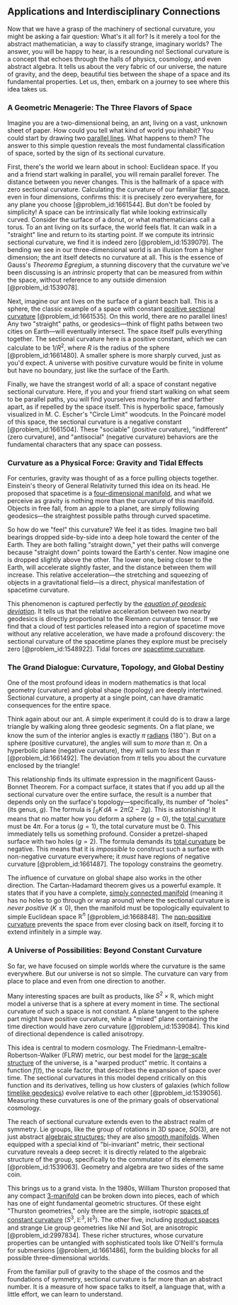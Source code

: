 ## Applications and Interdisciplinary Connections

Now that we have a grasp of the machinery of sectional curvature, you might be asking a fair question: What's it all for? Is it merely a tool for the abstract mathematician, a way to classify strange, imaginary worlds? The answer, you will be happy to hear, is a resounding no! Sectional curvature is a concept that echoes through the halls of physics, cosmology, and even abstract algebra. It tells us about the very fabric of our universe, the nature of gravity, and the deep, beautiful ties between the shape of a space and its fundamental properties. Let us, then, embark on a journey to see where this idea takes us.

### A Geometric Menagerie: The Three Flavors of Space

Imagine you are a two-dimensional being, an ant, living on a vast, unknown sheet of paper. How could you tell what kind of world you inhabit? You could start by drawing two [parallel lines](@article_id:168513). What happens to them? The answer to this simple question reveals the most fundamental classification of space, sorted by the sign of its sectional curvature.

First, there's the world we learn about in school: Euclidean space. If you and a friend start walking in parallel, you will remain parallel forever. The distance between you never changes. This is the hallmark of a space with zero sectional curvature. Calculating the curvature of our familiar [flat space](@article_id:204124), even in four dimensions, confirms this: it is precisely zero everywhere, for any plane you choose [@problem_id:1661544]. But don't be fooled by simplicity! A space can be intrinsically flat while looking extrinsically curved. Consider the surface of a donut, or what mathematicians call a torus. To an ant living on its surface, the world feels flat. It can walk in a "straight" line and return to its starting point. If we compute its intrinsic sectional curvature, we find it is indeed zero [@problem_id:1539079]. The bending we see in our three-dimensional world is an illusion from a higher dimension; the ant itself detects no curvature at all. This is the essence of Gauss's *Theorema Egregium*, a stunning discovery that the curvature we've been discussing is an *intrinsic* property that can be measured from *within* the space, without reference to any outside dimension [@problem_id:1539078].

Next, imagine our ant lives on the surface of a giant beach ball. This is a sphere, the classic example of a space with constant [positive sectional curvature](@article_id:193038) [@problem_id:1661535]. On this world, there are no parallel lines! Any two "straight" paths, or geodesics—think of flight paths between two cities on Earth—will eventually intersect. The space itself pulls everything together. The sectional curvature here is a positive constant, which we can calculate to be $1/R^2$, where $R$ is the radius of the sphere [@problem_id:1661480]. A smaller sphere is more sharply curved, just as you'd expect. A universe with positive curvature would be finite in volume but have no boundary, just like the surface of the Earth.

Finally, we have the strangest world of all: a space of constant negative sectional curvature. Here, if you and your friend start walking on what seem to be parallel paths, you will find yourselves moving farther and farther apart, as if repelled by the space itself. This is hyperbolic space, famously visualized in M. C. Escher's "Circle Limit" woodcuts. In the Poincaré model of this space, the sectional curvature is a negative constant [@problem_id:1661504]. These "sociable" (positive curvature), "indifferent" (zero curvature), and "antisocial" (negative curvature) behaviors are the fundamental characters that any space can possess.

### Curvature as a Physical Force: Gravity and Tidal Effects

For centuries, gravity was thought of as a force pulling objects together. Einstein's theory of General Relativity turned this idea on its head. He proposed that spacetime is a [four-dimensional manifold](@article_id:274457), and what we perceive as gravity is nothing more than the curvature of this manifold. Objects in free fall, from an apple to a planet, are simply following geodesics—the straightest possible paths through curved spacetime.

So how do we "feel" this curvature? We feel it as tides. Imagine two ball bearings dropped side-by-side into a deep hole toward the center of the Earth. They are both falling "straight down," yet their paths will converge because "straight down" points toward the Earth's center. Now imagine one is dropped slightly above the other. The lower one, being closer to the Earth, will accelerate slightly faster, and the distance between them will increase. This relative acceleration—the stretching and squeezing of objects in a gravitational field—is a direct, physical manifestation of spacetime curvature.

This phenomenon is captured perfectly by the *[equation of geodesic deviation](@article_id:160777)*. It tells us that the relative acceleration between two nearby geodesics is directly proportional to the Riemann curvature tensor. If we find that a cloud of test particles released into a region of spacetime move without any relative acceleration, we have made a profound discovery: the sectional curvature of the spacetime planes they explore must be precisely zero [@problem_id:1548922]. Tidal forces *are* [spacetime curvature](@article_id:160597).

### The Grand Dialogue: Curvature, Topology, and Global Destiny

One of the most profound ideas in modern mathematics is that local geometry (curvature) and global shape (topology) are deeply intertwined. Sectional curvature, a property at a single point, can have dramatic consequences for the entire space.

Think again about our ant. A simple experiment it could do is to draw a large triangle by walking along three geodesic segments. On a flat plane, we know the sum of the interior angles is exactly $\pi$ [radians](@article_id:171199) ($180^\circ$). But on a sphere (positive curvature), the angles will sum to *more* than $\pi$. On a hyperbolic plane (negative curvature), they will sum to *less* than $\pi$ [@problem_id:1661492]. The deviation from $\pi$ tells you about the curvature enclosed by the triangle!

This relationship finds its ultimate expression in the magnificent Gauss-Bonnet Theorem. For a compact surface, it states that if you add up all the sectional curvature over the entire surface, the result is a number that depends only on the surface's topology—specifically, its number of "holes" (its genus, $g$). The formula is $\int_S K \, dA = 2\pi(2 - 2g)$. This is astonishing! It means that no matter how you deform a sphere ($g=0$), the [total curvature](@article_id:157111) must be $4\pi$. For a torus ($g=1$), the total curvature must be $0$. This immediately tells us something profound. Consider a pretzel-shaped surface with two holes ($g=2$). The formula demands its [total curvature](@article_id:157111) be negative. This means that it is *impossible* to construct such a surface with non-negative curvature everywhere; it *must* have regions of negative curvature [@problem_id:1661487]. The topology constrains the geometry.

The influence of curvature on global shape also works in the other direction. The Cartan-Hadamard theorem gives us a powerful example. It states that if you have a complete, [simply connected manifold](@article_id:184209) (meaning it has no holes to go through or wrap around) where the sectional curvature is *never positive* ($K \le 0$), then the manifold must be topologically equivalent to simple Euclidean space $\mathbb{R}^n$ [@problem_id:1668848]. The [non-positive curvature](@article_id:202947) prevents the space from ever closing back on itself, forcing it to extend infinitely in a simple way.

### A Universe of Possibilities: Beyond Constant Curvature

So far, we have focused on simple worlds where the curvature is the same everywhere. But our universe is not so simple. The curvature can vary from place to place and even from one direction to another.

Many interesting spaces are built as products, like $S^2 \times \mathbb{R}$, which might model a universe that is a sphere at every moment in time. The sectional curvature of such a space is not constant. A plane tangent to the sphere part might have positive curvature, while a "mixed" plane containing the time direction would have zero curvature [@problem_id:1539084]. This kind of directional dependence is called anisotropy.

This idea is central to modern cosmology. The Friedmann-Lemaître-Robertson-Walker (FLRW) metric, our best model for the [large-scale structure](@article_id:158496) of the universe, is a "warped product" metric. It contains a function $f(t)$, the scale factor, that describes the expansion of space over time. The sectional curvatures in this model depend critically on this function and its derivatives, telling us how clusters of galaxies (which follow [timelike geodesics](@article_id:159640)) evolve relative to each other [@problem_id:1539056]. Measuring these curvatures is one of the primary goals of observational cosmology.

The reach of sectional curvature extends even to the abstract realm of symmetry. Lie groups, like the group of rotations in 3D space, $SO(3)$, are not just abstract [algebraic structures](@article_id:138965); they are also [smooth manifolds](@article_id:160305). When equipped with a special kind of "bi-invariant" metric, their sectional curvature reveals a deep secret: it is directly related to the algebraic structure of the group, specifically to the commutator of its elements [@problem_id:1539063]. Geometry and algebra are two sides of the same coin.

This brings us to a grand vista. In the 1980s, William Thurston proposed that any compact [3-manifold](@article_id:192990) can be broken down into pieces, each of which has one of eight fundamental geometric structures. Of these eight "Thurston geometries," only three are the simple, isotropic [spaces of constant curvature](@article_id:161347) ($S^3, \mathbb{E}^3, \mathbb{H}^3$). The other five, including [product spaces](@article_id:151199) and strange Lie group geometries like Nil and Sol, are anisotropic [@problem_id:2997834]. These richer structures, whose curvature properties can be untangled with sophisticated tools like O'Neill's formula for submersions [@problem_id:1661486], form the building blocks for all possible three-dimensional worlds.

From the familiar pull of gravity to the shape of the cosmos and the foundations of symmetry, sectional curvature is far more than an abstract number. It is a measure of how space talks to itself, a language that, with a little effort, we can learn to understand.